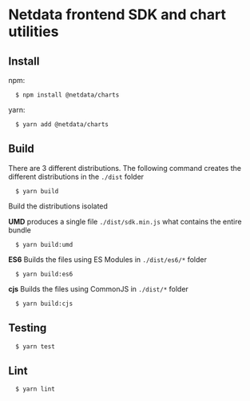 # Netdata frontend SDK and chart utilities

## Install

npm:

```shell
  $ npm install @netdata/charts
```

yarn:

```shell
  $ yarn add @netdata/charts
```

## Build

There are 3 different distributions. The following command creates the different distributions in the `./dist` folder

```shell
  $ yarn build
```

Build the distributions isolated

**UMD** produces a single file `./dist/sdk.min.js` what contains the entire bundle

```shell
  $ yarn build:umd
```

**ES6** Builds the files using ES Modules in `./dist/es6/*` folder

```shell
  $ yarn build:es6
```

**cjs** Builds the files using CommonJS in `./dist/*` folder

```shell
  $ yarn build:cjs
```

## Testing

```shell
  $ yarn test
```

## Lint

```shell
  $ yarn lint
```
